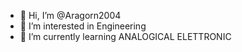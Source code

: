 - 👋 Hi, I’m @Aragorn2004
- 👀 I’m interested in Engineering
- 🌱 I’m currently learning ANALOGICAL ELETTRONIC


<!---
Aragorn2004/Aragorn2004 is a ✨ special ✨ repository because its `README.md` (this file) appears on your GitHub profile.
You can click the Preview link to take a look at your changes.
--->
